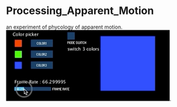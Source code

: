 # Processing_Apparent_Motion

an experiment of phycology of apparent motion.
![image](https://github.com/doremi31618/Processing_Apparent_Motion/blob/master/pic/apparentMotion.gif).
